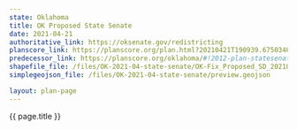 ```yaml
---
state: Oklahoma
title: OK Proposed State Senate
date: 2021-04-21
authoritative_link: https://oksenate.gov/redistricting
planscore_link: https://planscore.org/plan.html?20210421T190939.675034041Z
predecessor_link: https://planscore.org/oklahoma/#!2012-plan-statesenate-eg
shapefile_file: /files/OK-2021-04-state-senate/OK-Fix_Proposed_SD_20210421.zip
simplegeojson_file: /files/OK-2021-04-state-senate/preview.geojson

layout: plan-page
---
```


{{ page.title }}
